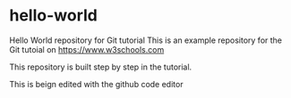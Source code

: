 # hello-world
Hello World repository for Git tutorial
This is an example repository for the Git tutoial on https://www.w3schools.com

This repository is built step by step in the tutorial.

This is beign edited with the github code editor
